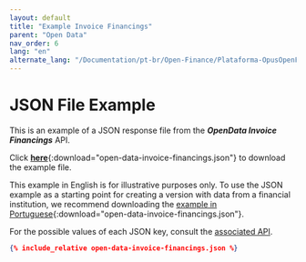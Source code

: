 ```yaml
---
layout: default
title: "Example Invoice Financings"
parent: "Open Data"
nav_order: 6
lang: "en"
alternate_lang: "/Documentation/pt-br/Open-Finance/Plataforma-OpusOpenFinance/Integração/apis-dados-abertos/DadosAbertos-Invoices/"
---
```


# JSON File Example

This is an example of a JSON response file from the ***OpenData Invoice Financings*** API.

Click [**here**](open-data-invoice-financings.json){:download="open-data-invoice-financings.json"} to download the example file.

This example in English is for illustrative purposes only. To use the JSON example as a starting point for creating a version with data from a financial institution, we recommend downloading the [example in Portuguese](../../../../pt-br/Open-Finance/Plataforma-OpusOpenFinance/apis-dados-abertos/open-data-invoice-financings.json){:download="open-data-invoice-financings.json"}.

For the possible values of each JSON key, consult the [associated API][Link-API].

```json
{% include_relative open-data-invoice-financings.json %}
```

[Link-API]: ../../../../swagger-ui/index.html?api=en-open-data-invoice-financings
